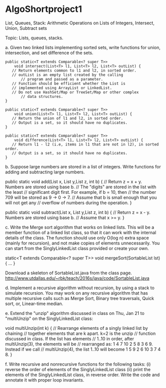# AlgoShortproject1
List, Queues, Stack: Arithmetic Operations on Lists of Integers, Intersect, Union, Subtract sets

Topic: Lists, queues, stacks.

a. Given two linked lists implementing sorted sets, write functions for
   union, intersection, and set difference of the sets.

    public static<T extends Comparable<? super T>>
        void intersect(List<T> l1, List<T> l2, List<T> outList) {
	   // Return elements common to l1 and l2, in sorted order.
	   // outList is an empty list created by the calling
           // program and passed as a parameter.
	   // Function should be efficient whether the List is
	   // implemented using ArrayList or LinkedList.
	   // Do not use HashSet/Map or TreeSet/Map or other complex
           // data structures.
	}

    public static<T extends Comparable<? super T>>
        void union(List<T> l1, List<T> l2, List<T> outList) {
	   // Return the union of l1 and l2, in sorted order.
	   // Output is a set, so it should have no duplicates.
	}

    public static<T extends Comparable<? super T>>
        void difference(List<T> l1, List<T> l2, List<T> outList) {
	   // Return l1 - l2 (i.e, items in l1 that are not in l2), in sorted order.
	   // Output is a set, so it should have no duplicates.
	}


b. Suppose large numbers are stored in a list of integers.  Write
   functions for adding and subtracting large numbers.

   public static void add(List<Integer> x, List<Integer>  y,List<Integer> z, int b) {
   	  // Return z = x + y.  Numbers are stored using base b.
	  // The "digits" are stored in the list with the least
   	  // significant digit first.  For example, if b = 10, then
	  // the number 709 will be stored as 9 -> 0 -> 7.
	  // Assume that b is small enough that you will not get any
	  // overflow of numbers during the operation.
   }

   public static void subtract(List<Integer> x, List<Integer>  y,List<Integer> z, int b) {
   	  // Return z = x - y.  Numbers are stored using base b.
	  // Assume that x >= y.
   }


c. Write the Merge sort algorithm that works on linked lists.  This
   will be a member function of a linked list class, so that it can
   work with the internal details of the class.  The function should
   use only O(log n) extra space (mainly for recursion), and not make
   copies of elements unnecessarily.  You can start from the
   SinglyLinkedList class provided or create your own.

   static<T extends Comparable<? super T>> void mergeSort(SortableList<T> lst) { ... }

   Download a skeleton of SortableList.java from the class page.
   http://www.utdallas.edu/~rbk/teach/2016s/java/code/SortableList.java

d. Implement a recursive algorithm without recursion, by using a
   stack to simulate recursion.  You may work on any recursive
   algorithm that has multiple recursive calls such as Merge Sort,
   Binary tree traversals, Quick sort, or, Linear-time median.

e. Extend the "unzip" algorithm discussed in class on Thu, Jan 21 to
   "multiUnzip" on the SinglyLinkedList class:

   void multiUnzip(int k) {
   	// Rearrange elements of a singly linked list by chaining
   	// together elements that are k apart.  k=2 is the unzip
   	// function discussed in class.  If the list has elements
	// 1..10 in order, after multiUnzip(3), the elements will be
   	// rearranged as: 1 4 7 10 2 5 8 3 6 9.  Instead if we call
	// multiUnzip(4), the list 1..10 will become 1 5 9 2 6 10 3 7 4 8.
   }

f. Write recursive and nonrecursive functions for the following tasks:
   (i) reverse the order of elements of the SinglyLinkedList class
   (ii) print the elements of the SinglyLinkedList class, in reverse order.
   Write the code and annotate it with  proper loop invariants.
